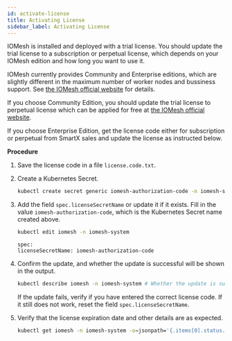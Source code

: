 ```yaml
---
id: activate-license
title: Activating License
sidebar_label: Activating License
---
```


IOMesh is installed and deployed with a trial license. You should update the trial license to a subscription or perpetual license, which depends on your IOMesh edition and how long you want to use it.

IOMesh currently provides Community and Enterprise editions, which are slightly different in the maximum number of worker nodes and bussiness support. See [the IOMesh official website](https://www.iomesh.com/spec) for details.  

If you choose Community Edition, you should update the trial license to perpetual license which can be applied for free at [the IOMesh official website](https://www.iomesh.com/license).

If you choose Enterprise Edition, get the license code either for subscription or perpetual from SmartX sales and update the license as instructed below.

**Procedure**

1. Save the license code in a file `license.code.txt`.

2. Create a Kubernetes Secret.

    ```bash
    kubectl create secret generic iomesh-authorization-code -n iomesh-system --from-file=authorizationCode=./license-code.txt
    ```
3. Add the field `spec.licenseSecretName` or update it if it exists. Fill in the value `iomesh-authorization-code`, which is the Kubernetes Secret name created above.

    ```bash
    kubectl edit iomesh -n iomesh-system
    ```

    ```output
    spec:
    licenseSecretName: iomesh-authorization-code
    ```

4. Confirm the update, and whether the update is successful will be shown in the output. 

    ```bash
    kubectl describe iomesh -n iomesh-system # Whether the update is successful will be displayed in the events.
    ```
    If the update fails, verify if you have entered the correct license code. If it still does not work, reset the field `spec.licenseSecretName`.

5. Verify that the license expiration date and other details are as expected.

    ```bash
    kubectl get iomesh -n iomesh-system -o=jsonpath='{.items[0].status.license}'
    ```


